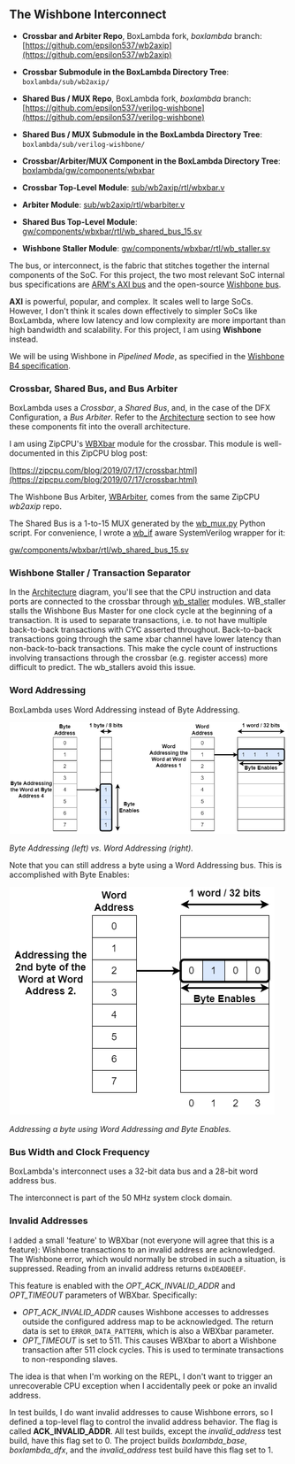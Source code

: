 ## The Wishbone Interconnect

- **Crossbar and Arbiter Repo**, BoxLambda fork, *boxlambda* branch:
  [https://github.com/epsilon537/wb2axip](https://github.com/epsilon537/wb2axip)

- **Crossbar Submodule in the BoxLambda Directory Tree**:
  `boxlambda/sub/wb2axip/`

- **Shared Bus / MUX Repo**, BoxLambda fork, *boxlambda* branch:
  [https://github.com/epsilon537/verilog-wishbone](https://github.com/epsilon537/verilog-wishbone)

- **Shared Bus / MUX Submodule in the BoxLambda Directory Tree**:
  `boxlambda/sub/verilog-wishbone/`

- **Crossbar/Arbiter/MUX Component in the BoxLambda Directory Tree**:
  [boxlambda/gw/components/wbxbar](https://github.com/epsilon537/boxlambda/tree/master/gw/components/wbxbar)

- **Crossbar Top-Level Module**:
  [sub/wb2axip/rtl/wbxbar.v](https://github.com/epsilon537/wb2axip/blob/boxlambda/rtl/wbxbar.v)

- **Arbiter Module**:
  [sub/wb2axip/rtl/wbarbiter.v](https://github.com/epsilon537/wb2axip/blob/boxlambda/rtl/wbarbiter.v)

- **Shared Bus Top-Level Module**:
  [gw/components/wbxbar/rtl/wb_shared_bus_15.sv](https://github.com/epsilon537/boxlambda/blob/master/gw/components/wbxbar/rtl/wb_shared_bus_15.sv)

- **Wishbone Staller Module**:
  [gw/components/wbxbar/rtl/wb_staller.sv](https://github.com/epsilon537/boxlambda/blob/master/gw/components/wbxbar/rtl/wb_staller.sv)

The bus, or interconnect, is the fabric that stitches together the internal components of the SoC. For this project, the two most relevant SoC internal bus specifications are [ARM's AXI bus](https://developer.arm.com/documentation/ihi0022/latest) and the open-source [Wishbone bus](https://wishbone-interconnect.readthedocs.io/en/latest/).

**AXI** is powerful, popular, and complex. It scales well to large SoCs. However, I don't think it scales down effectively to simpler SoCs like BoxLambda, where low latency and low complexity are more important than high bandwidth and scalability. For this project, I am using **Wishbone** instead.

We will be using Wishbone in *Pipelined Mode*, as specified in the [Wishbone B4 specification](https://github.com/fossi-foundation/wishbone/blob/master/documents/spec/wbspec_b4.pdf).

### Crossbar, Shared Bus, and Bus Arbiter

BoxLambda uses a *Crossbar*, a *Shared Bus*, and, in the case of the DFX Configuration, a *Bus Arbiter*. Refer to the [Architecture](architecture.md#architecture) section to see how these components fit into the overall architecture.

I am using ZipCPU's [WBXbar](https://github.com/epsilon537/wb2axip/blob/boxlambda/rtl/wbxbar.v) module for the crossbar. This module is well-documented in this ZipCPU blog post:

[https://zipcpu.com/blog/2019/07/17/crossbar.html](https://zipcpu.com/blog/2019/07/17/crossbar.html)

The Wishbone Bus Arbiter, [WBArbiter](https://github.com/epsilon537/wb2axip/blob/boxlambda/rtl/wbarbiter.v), comes from the same ZipCPU *wb2axip* repo.

The Shared Bus is a 1-to-15 MUX generated by the [wb_mux.py](https://github.com/epsilon537/verilog-wishbone/blob/boxlambda/rtl/wb_mux.py) Python script. For convenience, I wrote a [wb_if](https://github.com/epsilon537/ibex_wb/blob/boxlambda/rtl/wb_if.sv) aware SystemVerilog wrapper for it:

[gw/components/wbxbar/rtl/wb_shared_bus_15.sv](https://github.com/epsilon537/boxlambda/blob/master/gw/components/wbxbar/rtl/wb_shared_bus_15.sv)

### Wishbone Staller / Transaction Separator

In the [Architecture](architecture.md#architecture) diagram, you'll see that the CPU instruction and data ports are connected to the crossbar through [wb_staller](https://github.com/epsilon537/boxlambda/blob/master/gw/components/wbxbar/rtl/wb_staller.sv) modules.
WB_staller stalls the Wishbone Bus Master for one clock cycle at the beginning of a transaction. It is used to separate transactions, i.e. to not have multiple back-to-back transactions with CYC asserted throughout. Back-to-back transactions going through the same xbar channel have lower latency than non-back-to-back transactions. This make the cycle count of instructions involving transactions through the crossbar (e.g. register access) more difficult to predict. The wb_stallers avoid this issue.

### Word Addressing

BoxLambda uses Word Addressing instead of Byte Addressing.

![Byte vs. Word Addressing.](assets/byte_vs_word_addressing.png)

*Byte Addressing (left) vs. Word Addressing (right).*

Note that you can still address a byte using a Word Addressing bus. This is accomplished with Byte Enables:

![Word Addressing a byte with byte enables.](assets/addressing_a_byte_w_byte_enables.png)

*Addressing a byte using Word Addressing and Byte Enables.*

### Bus Width and Clock Frequency

BoxLambda's interconnect uses a 32-bit data bus and a 28-bit word address bus.

The interconnect is part of the 50 MHz system clock domain.

### Invalid Addresses

I added a small 'feature' to WBXbar (not everyone will agree that this is a feature): Wishbone transactions to an invalid address are acknowledged. The Wishbone error, which would normally be strobed in such a situation, is suppressed. Reading from an invalid address returns `0xDEADBEEF`.

This feature is enabled with the *OPT_ACK_INVALID_ADDR* and *OPT_TIMEOUT* parameters of WBXbar. Specifically:

- *OPT_ACK_INVALID_ADDR* causes Wishbone accesses to addresses outside the configured address map to be acknowledged. The return data is set to `ERROR_DATA_PATTERN`, which is also a WBXbar parameter.
- *OPT_TIMEOUT* is set to 511. This causes WBXbar to abort a Wishbone transaction after 511 clock cycles. This is used to terminate transactions to non-responding slaves.

The idea is that when I'm working on the REPL, I don't want to trigger an unrecoverable CPU exception when I accidentally peek or poke an invalid address.

In test builds, I do want invalid addresses to cause Wishbone errors, so I defined a top-level flag to control the invalid address behavior. The flag is called **ACK_INVALID_ADDR**. All test builds, except the *invalid_address* test build, have this flag set to 0. The project builds *boxlambda_base*, *boxlambda_dfx*, and the *invalid_address* test build have this flag set to 1.

